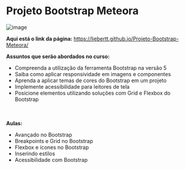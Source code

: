 # Projeto Bootstrap Meteora
![image](https://github.com/Liebertt/Projeto-Bootstrap-Meteora/assets/105327109/7a93da40-be34-4d85-9d0b-290ce7aa6e07)


<b>Aqui está o link da página:</b>
https://liebertt.github.io/Projeto-Bootstrap-Meteora/

<b>Assuntos que serão abordados no curso: </b>
<ul>
  <li>Compreenda a utilização da ferramenta Bootstrap na versão 5</li>
  <li>Saiba como aplicar responsividade em imagens e componentes</li>
  <li>Aprenda a aplicar temas de cores do Bootstrap em um projeto</li>
  <li>Implemente acessibilidade para leitores de tela</li>
  <li>Posicione elementos utilizando soluções com Grid e Flexbox do Bootstrap</li>
</ul>
<br>
<br>
<b>Aulas: </b>
<ul>
  <li>Avançado no Bootstrap</li>
  <li>Breakpoints e Grid no Bootstrap</li>
  <li>Flexbox e ícones no Bootstrap</li>
  <li>Inserindo estilos</li>
  <li>Acessibilidade com Bootstrap</li>
</ul>

